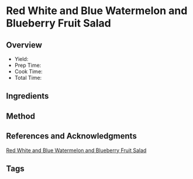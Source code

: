 # Red White and Blue Watermelon and Blueberry Fruit Salad

## Overview

- Yield:
- Prep Time:
- Cook Time:
- Total Time:

## Ingredients


## Method



## References and Acknowledgments

[Red White and Blue Watermelon and Blueberry Fruit Salad](https://www.foodiecrush.com/red-white-and-blue-salad/#wprm-recipe-container-35286)

## Tags


